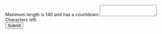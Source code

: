 <form action="#" data-validate>
    <label for="textarea">Maximum length is 140 and has a countdown</label>
    <textarea class="" id="textarea" name="textarea" type="text" maxlength="140" data-countdown="character-counter" required></textarea>
    <div class="flex justify-end text-sm">
        <span class="hidden" id="character-counter" aria-live="polite">Characters left:
            <span class="nr-of-characters" data-countdown-count></span>
        </span>
    </div>
    <div class="mt-4">
        <button type="submit" class="btn">Submit</button>
    </div>
</form>
